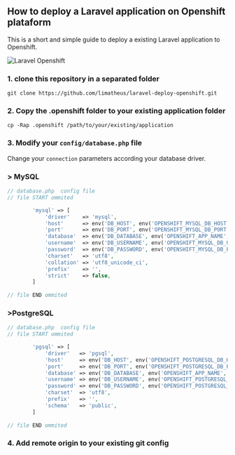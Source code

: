 ## How to deploy a Laravel application on Openshift plataform

This is a short and simple guide to deploy a existing Laravel application to Openshift.

![Laravel Openshift](http://s2.postimg.org/yzdx8n6x5/laravel_openshift.png)

### 1. clone this repository in a separated folder

```shell
git clone https://github.com/limatheus/laravel-deploy-openshift.git
```

### 2. Copy the .openshift folder to your existing application folder

```shell
cp -Rap .openshift /path/to/your/existing/application
```

### 3. Modify your `config/database.php` file

Change your `connection` parameters according your database driver.

### > MySQL
```php
// database.php  config file
// file START ommited

        'mysql' => [
            'driver'    => 'mysql',
            'host'      => env('DB_HOST', env('OPENSHIFT_MYSQL_DB_HOST', 'localhost')),
            'port'      => env('DB_PORT', env('OPENSHIFT_MYSQL_DB_PORT', 3306)),
            'database'  => env('DB_DATABASE', env('OPENSHIFT_APP_NAME', 'forge')),
            'username'  => env('DB_USERNAME', env('OPENSHIFT_MYSQL_DB_USERNAME', 'forge')),
            'password'  => env('DB_PASSWORD', env('OPENSHIFT_MYSQL_DB_PASSWORD', '')),
            'charset'   => 'utf8',
            'collation' => 'utf8_unicode_ci',
            'prefix'    => '',
            'strict'    => false,
        ]
        
// file END ommited
```

### >PostgreSQL

```php
// database.php  config file
// file START ommited

        'pgsql' => [
            'driver'   => 'pgsql',
            'host'     => env('DB_HOST', env('OPENSHIFT_POSTGRESQL_DB_HOST', 'localhost')),
            'port'     => env('DB_PORT', env('OPENSHIFT_POSTGRESQL_DB_PORT', 5432)),
            'database' => env('DB_DATABASE', env('OPENSHIFT_APP_NAME', 'forge')),
            'username' => env('DB_USERNAME', env('OPENSHIFT_POSTGRESQL_DB_USERNAME', 'forge')),
            'password' => env('DB_PASSWORD', env('OPENSHIFT_POSTGRESQL_DB_PASSWORD', '')),
            'charset'  => 'utf8',
            'prefix'   => '',
            'schema'   => 'public',
        ]
        
// file END ommited
```


### 4. Add remote origin to your existing git config
